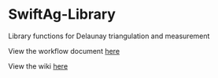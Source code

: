 # SwiftAg-Library
Library functions for Delaunay triangulation and measurement

View the workflow document [here](https://github.com/AgSwift-CS458-Project/SwiftAg-Library/blob/main/Workflow.md)

View the wiki [here](https://github.com/AgSwift-CS458-Project/SwiftAg-Library/wiki)
